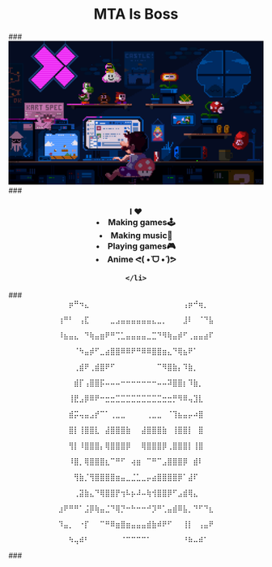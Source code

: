 ###
<h1 align="center"> MTA Is Boss</h1>
###
<div align="center" >
  <img height="" src="https://github.com/MTAISBOSS/MTAISBOSS/blob/main/pixel-jeff-mario.gif"/>
</div>
###
<div align="center">
  <h3>
    I ♥️
    <li>
    Making games🕹️
    </li>
     <li>
    Making music🎹
    </li>
     <li>
    Playing games🎮
    </li>
     <li>
    Anime ᕙ(  •̀ ᗜ •́  )ᕗ


    </li>
  </h3>
</div>
###
<div align="center" >
 ⠀⠀⡶⠛⠲⣄⠀⠀⠀⠀⠀⠀⠀⠀⠀⠀⠀⠀⠀⠀⠀⠀⠀⠀⢠⡶⠚⢶⡀⠀

⢰⠛⠃⠀⢠⣏⠀⠀⠀⠀⣀⣠⣤⣤⣤⣤⣤⣤⣄⣀⡀⠀⠀⠀⣸⠇⠀⠈⠙⣧

⠸⣦⣤⣄⠀⠙⢷⣤⣶⠟⠛⢉⣁⣤⣤⣤⣤⣀⣉⠙⠻⢷⣤⡾⠋⢀⣤⣤⣴⠏

⠀⠀⠀⠈⠳⣤⡾⠋⣀⣴⣿⣿⠿⠿⠟⠛⠿⠿⣿⣿⣶⣄⠙⢿⣦⠟⠁⠀⠀⠀

⠀⠀⠀⢀⣾⠟⢀⣾⣿⠟⠋⠀⠀⠀⠀⠀⠀⠀⠀⠉⠻⣿⣷⡄⠹⣷⡀⠀⠀⠀

⠀⠀⠀⣾⡏⢠⣿⣿⡯⠤⠤⠤⠒⠒⠒⠒⠒⠒⠒⠤⠤⠽⣿⣿⡆⠹⣷⡀⠀⠀

⠀⠀⢸⣟⣠⡿⠿⠟⠒⣒⣒⣉⣉⣉⣉⣉⣉⣉⣉⣉⣒⣒⡛⠻⠿⢤⣹⣇⠀⠀

⠀⠀⣾⡭⢤⣤⣠⡞⠉⠁⢀⣀⣀⠀⠀⠀⠀⢀⣀⣀⠀⠈⢹⣦⣤⡤⠴⣿⠀⠀

⠀⠀⣿⡇⢸⣿⣿⣇⠀⣼⣿⣿⣿⣷⠀⠀⣼⣿⣿⣿⣷⠀⢸⣿⣿⡇⠀⣿⠀⠀

⠀⠀⢻⡇⠸⣿⣿⣿⡄⢿⣿⣿⣿⡿⠀⠀⢿⣿⣿⣿⡿⢀⣿⣿⣿⡇⢸⣿⠀⠀

⠀⠀⠸⣿⡀⢿⣿⣿⣿⣆⠉⠛⠋⠀⢴⣶⠀⠉⠛⠉⣠⣿⣿⣿⡿⠀⣾⠇⠀⠀

⠀⠀⠀⢻⣷⡈⢻⣿⣿⣿⣿⣶⣤⣀⣈⣁⣀⡤⣴⣿⣿⣿⣿⡿⠁⣼⠏⠀⠀⠀

⠀⠀⠀⢀⣽⣷⣄⠙⢿⣿⣿⡟⢲⠧⡦⠼⠤⢷⢺⣿⣿⡿⠋⣠⣾⢿⣄⠀⠀⠀

⣰⠟⠛⠛⠁⣨⡿⢷⣤⣈⠙⢿⡙⠒⠓⠒⠒⠚⡹⠛⢁⣤⣾⠿⣧⡀⠙⠋⠙⣆

⠹⣤⡀⠀⠐⡏⠀⠀⠉⠛⠿⣶⣿⣶⣤⣤⣤⣾⣷⠾⠟⠋⠀⠀⢸⡇⠀⢠⣤⠟

⠀⠀⠳⢤⠾⠃⠀⠀⠀⠀⠀⠀⠈⠉⠉⠉⠉⠁⠀⠀⠀⠀⠀⠀⠘⠷⠤⠾⠁⠀
  </div>
  ###
